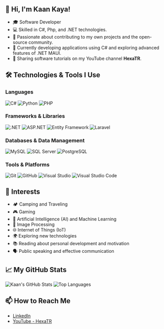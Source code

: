 <!--## Hi there 👋-->


<!--
**kaankaya/kaankaya** is a ✨ _special_ ✨ repository because its `README.md` (this file) appears on your GitHub profile.

Here are some ideas to get you started:

- 🔭 I’m currently working on ...
- 🌱 I’m currently learning ...
- 👯 I’m looking to collaborate on ...
- 🤔 I’m looking for help with ...
- 💬 Ask me about ...
- 📫 How to reach me: ...
- 😄 Pronouns: ...
- ⚡ Fun fact: ...
-->

## 👋 Hi, I'm Kaan Kaya!

- 🎓 Software Developer 
- 💻 Skilled in C#, Php, and .NET technologies.
- 🎯 Passionate about contributing to my own projects and the open-source community.
- 🌱 Currently developing applications using C# and exploring advanced features of .NET MAUI.
- 🚀 Sharing software tutorials on my YouTube channel **HexaTR**.

## 🛠️ Technologies & Tools I Use

### Languages
![C#](https://img.shields.io/badge/-C%23-239120?style=for-the-badge&logo=c-sharp&logoColor=white)
![Python](https://img.shields.io/badge/-Python-3776AB?style=for-the-badge&logo=python&logoColor=white)
![PHP](https://img.shields.io/badge/-PHP-777BB4?style=for-the-badge&logo=php&logoColor=white)

### Frameworks & Libraries
![.NET](https://img.shields.io/badge/-.NET-512BD4?style=for-the-badge&logo=dotnet&logoColor=white)
![ASP.NET](https://img.shields.io/badge/-ASP.NET-512BD4?style=for-the-badge&logo=dotnet&logoColor=white)
![Entity Framework](https://img.shields.io/badge/-Entity%20Framework-512BD4?style=for-the-badge&logo=dotnet&logoColor=white)
![Laravel](https://img.shields.io/badge/-Laravel-FF2D20?style=for-the-badge&logo=laravel&logoColor=white)

### Databases & Data Management
![MySQL](https://img.shields.io/badge/-MySQL-4479A1?style=for-the-badge&logo=mysql&logoColor=white)
![SQL Server](https://img.shields.io/badge/-SQL%20Server-CC2927?style=for-the-badge&logo=microsoft-sql-server&logoColor=white)
![PostgreSQL](https://img.shields.io/badge/-PostgreSQL-336791?style=for-the-badge&logo=postgresql&logoColor=white)

### Tools & Platforms
![Git](https://img.shields.io/badge/-Git-F05032?style=for-the-badge&logo=git&logoColor=white)
![GitHub](https://img.shields.io/badge/-GitHub-181717?style=for-the-badge&logo=github&logoColor=white)
![Visual Studio](https://img.shields.io/badge/-Visual%20Studio-5C2D91?style=for-the-badge&logo=visualstudio&logoColor=white)
![Visual Studio Code](https://img.shields.io/badge/-VS%20Code-007ACC?style=for-the-badge&logo=visualstudiocode&logoColor=white)

## 🎯 Interests

- 🏕️ Camping and Traveling
- 🎮 Gaming
- 🤖 Artificial Intelligence (AI) and Machine Learning
- 🧠 Image Processing
- 🌐 Internet of Things (IoT)
- 🌍 Exploring new technologies
- 📚 Reading about personal development and motivation
- 🗣️ Public speaking and effective communication

## 📈 My GitHub Stats

![Kaan's GitHub Stats](https://github-readme-stats.vercel.app/api?username=kaankaya&show_icons=true&theme=radical)
![Top Languages](https://github-readme-stats.vercel.app/api/top-langs/?username=kaankaya&layout=compact&theme=radical)

<!--## 🌟 Featured Projects

- [**Project Name**](https://github.com/kaankaya/project-link) - Brief description of the project.
- [**Another Project**](https://github.com/kaankaya/project-link) - Brief description of the project.
-->
## 📫 How to Reach Me

- [LinkedIn](https://www.linkedin.com/in/osman-kaan-kaya/) 
- [YouTube - HexaTR](https://www.youtube.com/@hexatr)





